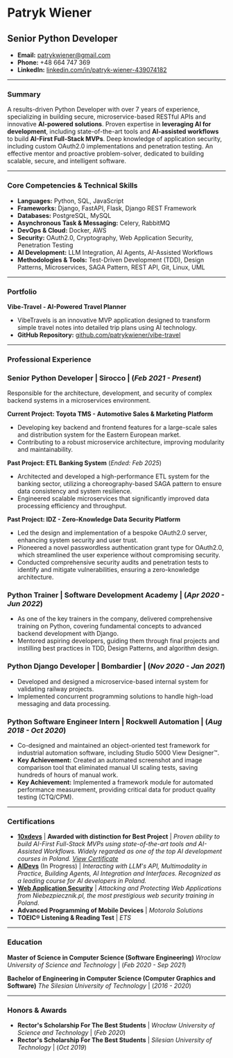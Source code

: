 # Patryk Wiener
Senior Python Developer
---

- **Email:** patrykwiener@gmail.com
- **Phone:** +48 664 747 369
- **LinkedIn:** [linkedin.com/in/patryk-wiener-439074182](https://www.linkedin.com/in/patryk-wiener-439074182/)

---

### Summary

A results-driven Python Developer with over 7 years of experience, specializing in building secure, microservice-based RESTful APIs and innovative **AI-powered solutions**. Proven expertise in **leveraging AI for development**, including state-of-the-art tools and **AI-assisted workflows** to build **AI-First Full-Stack MVPs**. Deep knowledge of application security, including custom OAuth2.0 implementations and penetration testing. An effective mentor and proactive problem-solver, dedicated to building scalable, secure, and intelligent software.

---

### Core Competencies & Technical Skills

- **Languages:** Python, SQL, JavaScript
- **Frameworks:** Django, FastAPI, Flask, Django REST Framework
- **Databases:** PostgreSQL, MySQL
- **Asynchronous Task & Messaging:** Celery, RabbitMQ
- **DevOps & Cloud:** Docker, AWS
- **Security:** OAuth2.0, Cryptography, Web Application Security, Penetration Testing
- **AI Development:** LLM Integration, AI Agents, AI-Assisted Workflows
- **Methodologies & Tools:** Test-Driven Development (TDD), Design Patterns, Microservices, SAGA Pattern, REST API, Git, Linux, UML

---

### Portfolio

**Vibe-Travel - AI-Powered Travel Planner**
- VibeTravels is an innovative MVP application designed to transform simple travel notes into detailed trip plans using AI technology.
- **GitHub Repository:** [github.com/patrykwiener/vibe-travel](https://github.com/patrykwiener/vibe-travel)

---

### Professional Experience

### **Senior Python Developer** | **Sirocco** | (_Feb 2021 - Present_)

Responsible for the architecture, development, and security of complex backend systems in a microservices environment.

**Current Project: Toyota TMS - Automotive Sales & Marketing Platform**
- Developing key backend and frontend features for a large-scale sales and distribution system for the Eastern European market.
- Contributing to a robust microservice architecture, improving modularity and maintainability.

**Past Project: ETL Banking System** (_Ended: Feb 2025_)
- Architected and developed a high-performance ETL system for the banking sector, utilizing a choreography-based SAGA pattern to ensure data consistency and system resilience.
- Engineered scalable microservices that significantly improved data processing efficiency and throughput.

**Past Project: IDZ - Zero-Knowledge Data Security Platform**
- Led the design and implementation of a bespoke OAuth2.0 server, enhancing system security and user trust.
- Pioneered a novel passwordless authentication grant type for OAuth2.0, which streamlined the user experience without compromising security.
- Conducted comprehensive security audits and penetration tests to identify and mitigate vulnerabilities, ensuring a zero-knowledge architecture.

### **Python Trainer** | **Software Development Academy** | (_Apr 2020 - Jun 2022_)

- As one of the key trainers in the company, delivered comprehensive training on Python, covering fundamental concepts to advanced backend development with Django.
- Mentored aspiring developers, guiding them through final projects and instilling best practices in TDD, Design Patterns, and algorithm design.

### **Python Django Developer** | **Bombardier** | (_Nov 2020 - Jan 2021_)

- Developed and designed a microservice-based internal system for validating railway projects.
- Implemented concurrent programming solutions to handle high-load messaging and data processing.

### **Python Software Engineer Intern** | **Rockwell Automation** | (_Aug 2018 - Oct 2020_)

- Co-designed and maintained an object-oriented test framework for industrial automation software, including Studio 5000 View Designer™.
- **Key Achievement:** Created an automated screenshot and image comparison tool that eliminated manual UI scaling tests, saving hundreds of hours of manual work.
- **Key Achievement:** Implemented a framework module for automated performance measurement, providing critical data for product quality testing (CTQ/CPM).

---

### Certifications

- **[10xdevs](https://www.10xdevs.pl/)** | **Awarded with distinction for Best Project** | _Proven ability to build AI-First Full-Stack MVPs using state-of-the-art tools and AI-Assisted Workflows. Widely regarded as one of the top AI development courses in Poland. [View Certificate](https://credsverse.com/credentials/f54d68d5-389c-4985-adb3-4275a60487b0)_
- **[AIDevs](https://www.aidevs.pl/)** (In Progress) | _Interacting with LLM's API, Multimodality in Practice, Building Agents, AI Integration and Interfaces. Recognized as a leading course for AI developers in Poland._
- **[Web Application Security](https://niebezpiecznik.pl/szkolenia/atakowanie-ochrona-www/)** | _Attacking and Protecting Web Applications from Niebezpiecznik.pl, the most prestigious web security training in Poland._
- **Advanced Programming of Mobile Devices** | _Motorola Solutions_
- **TOEIC® Listening & Reading Test** | _ETS_

---

### Education

**Master of Science in Computer Science (Software Engineering)**
_Wroclaw University of Science and Technology_ | (_Feb 2020 - Sep 2021_)

**Bachelor of Engineering in Computer Science (Computer Graphics and Software)**
_The Silesian University of Technology_ | (_2016 - 2020_)

---

### Honors & Awards

- **Rector's Scholarship For The Best Students** | _Wrocław University of Science and Technology_ | (_Feb 2020_)
- **Rector's Scholarship For The Best Students** | _Silesian University of Technology_ | (_Oct 2019_)
